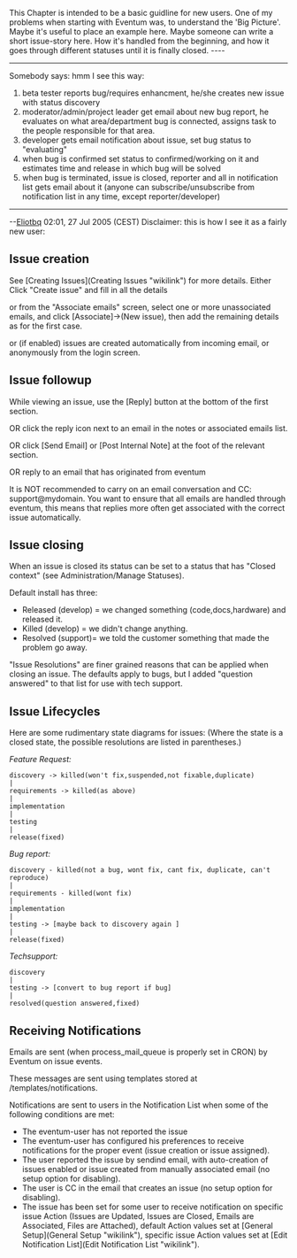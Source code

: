 This Chapter is intended to be a basic guidline for new users. One of my problems when starting with Eventum was, to understand the 'Big Picture'. Maybe it's useful to place an example here. Maybe someone can write a short issue-story here. How it's handled from the beginning, and how it goes through different statuses until it is finally closed. ----

* * * * *

Somebody says: hmm I see this way:

1.  beta tester reports bug/requires enhancment, he/she creates new issue with status discovery
2.  moderator/admin/project leader get email about new bug report, he evaluates on what area/department bug is connected, assigns task to the people responsible for that area.
3.  developer gets email notification about issue, set bug status to "evaluating"
4.  when bug is confirmed set status to confirmed/working on it and estimates time and release in which bug will be solved
5.  when bug is terminated, issue is closed, reporter and all in notification list gets email about it (anyone can subscribe/unsubscribe from notification list in any time, except reporter/developer)

* * * * *

--[Eliotbq](User:Eliotbq "wikilink") 02:01, 27 Jul 2005 (CEST) Disclaimer: this is how I see it as a fairly new user:

Issue creation
--------------

See [Creating Issues](Creating Issues "wikilink") for more details. Either Click "Create issue" and fill in all the details

or from the "Associate emails" screen, select one or more unassociated emails, and click [Associate]-\>(New issue), then add the remaining details as for the first case.

or (if enabled) issues are created automatically from incoming email, or anonymously from the login screen.

Issue followup
--------------

While viewing an issue, use the [Reply] button at the bottom of the first section.

OR click the reply icon next to an email in the notes or associated emails list.

OR click [Send Email] or [Post Internal Note] at the foot of the relevant section.

OR reply to an email that has originated from eventum

It is NOT recommended to carry on an email conversation and CC: support@mydomain. You want to ensure that all emails are handled through eventum, this means that replies more often get associated with the correct issue automatically.

Issue closing
-------------

When an issue is closed its status can be set to a status that has "Closed context" (see Administration/Manage Statuses).

Default install has three:

-   Released (develop) = we changed something (code,docs,hardware) and released it.
-   Killed (develop) = we didn't change anything.
-   Resolved (support)= we told the customer something that made the problem go away.

"Issue Resolutions" are finer grained reasons that can be applied when closing an issue. The defaults apply to bugs, but I added "question answered" to that list for use with tech support.

Issue Lifecycles
----------------

Here are some rudimentary state diagrams for issues: (Where the state is a closed state, the possible resolutions are listed in parentheses.)

*Feature Request:*

    discovery -> killed(won't fix,suspended,not fixable,duplicate)
    |
    requirements -> killed(as above)
    |
    implementation
    |
    testing
    |
    release(fixed)

*Bug report:*

    discovery - killed(not a bug, wont fix, cant fix, duplicate, can't reproduce)
    |
    requirements - killed(wont fix)
    |
    implementation
    |
    testing -> [maybe back to discovery again ]
    |
    release(fixed)

*Techsupport:*


    discovery
    |
    testing -> [convert to bug report if bug]
    |
    resolved(question answered,fixed)

Receiving Notifications
-----------------------

Emails are sent (when process_mail_queue is properly set in CRON) by Eventum on issue events.

These messages are sent using templates stored at <eventum>/templates/notifications.

Notifications are sent to users in the Notification List when some of the following conditions are met:

-   The eventum-user has not reported the issue
-   The eventum-user has configured his preferences to receive notifications for the proper event (issue creation or issue assigned).
-   The user reported the issue by sendind email, with auto-creation of issues enabled or issue created from manually associated email (no setup option for disabling).
-   The user is CC in the email that creates an issue (no setup option for disabling).
-   The issue has been set for some user to receive notification on specific issue Action (Issues are Updated, Issues are Closed, Emails are Associated, Files are Attached), default Action values set at [General Setup](General Setup "wikilink"), specific issue Action values set at [Edit Notification List](Edit Notification List "wikilink").
